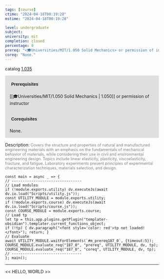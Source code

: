 ```yaml
---
tags: [course]
ctime: "2024-04-18T00:19:28"
mstime: "2024-04-18T00:19:28"

level: undergraduate
subject: 
university: mit
completion: closed
percentage: 0
prereq: "<🎓Universities/MIT/1.050 Solid Mechanics> or permission of instructor"
coreq: "None."
---
```


catalog [1.035](http://student.mit.edu/catalog/m1a.html#1.035)

<span style="display: block; padding: 15px; background-color: rgb(100, 100, 100, 0.2);"><font id="m_prereq187_0" style="display: block; font-family: Arial, sans-serif; font-weight: bold; padding: 5px">Prerequisites</font><br><span id="prereq187_0">[[🎓Universities/MIT/1.050 Solid Mechanics | 1.050]] or permission of instructor</span></span>
<span style="display: block; padding: 15px; background-color: rgb(100, 100, 100, 0.2);"><font id="m_coreq187_0" style="display: block; font-family: Arial, sans-serif; font-weight: bold; padding: 5px">Corequisites</font><br><span id="coreq187_0">None.</span></span>

<font style="">Description:</font>
<font style="color: grey; font-size: 0.8rem;">Covers the structure and properties of natural and manufactured engineering materials with an emphasis on the fundamentals of mechanical behavior of materials, while considering their use in civil and environmental engineering design. Topics include linear elasticity, plasticity, viscoelasticity, fracture, and fatigue. Laboratory experiments present principles of experimental characterization techniques, materials selection, and design.</font>

```dataviewjs
const main = async _ => {
// --------------------------------
// Load modules
if (!module.exports.utility) dv.executeJs(await dv.io.load("Scripts/utility.js"));
const UTILITY_MODULE = module.exports.utility;
if (!module.exports.course) dv.executeJs(await dv.io.load("Scripts/course.js"));
const COURSE_MODULE = module.exports.course;
// Load tp
let tp = this.app.plugins.getPlugin("templater-obsidian").templater.current_functions_object;
if (!tp) { dv.paragraph("<font style='color: red'>tp not loaded!</font>"); return; }
// Evaluate
await UTILITY_MODULE.waitForElements(`#m_prereq187_0`, {timeout:5});
COURSE_MODULE.evaluate_req("187_0", "prereq", UTILITY_MODULE, dv, tp);
COURSE_MODULE.evaluate_req("187_0", "coreq", UTILITY_MODULE, dv, tp);
// --------------------------------
}; main();
```

---

<< HELLO, WORLD >>

